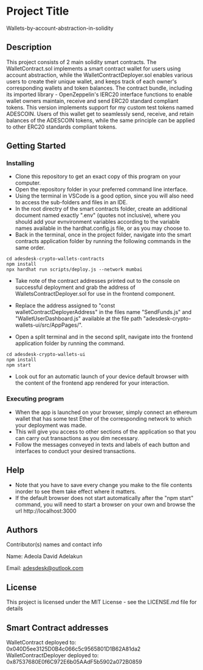 # Project Title
Wallets-by-account-abstraction-in-solidity

## Description

This project consists of 2 main solidity smart contracts. The WalletContract.sol implements a smart contract wallet for users using account abstraction, while the WalletContractDeployer.sol enables various users to create their unique wallet, and keeps track of each owner's corresponding wallets and token balances. The contract bundle, including its imported library - OpenZeppelin's IERC20 interface functions to enable wallet owners maintain, receive and send ERC20 standard compliant tokens. This version implements support for my custom test tokens named ADESCOIN. Users of this wallet get to seamlessly send, receive, and retain balances of the ADESCOIN tokens, while the same principle can be applied to other ERC20 standards compliant tokens.

## Getting Started

### Installing
* Clone this repository to get an exact copy of this program on your computer.
* Open the repository folder in your preferred command line interface. 
* Using the terminal in VSCode is a good option, since you will also need  to access the sub-folders and files in an IDE.
* In the root directry of the smart contracts folder, create an additional document named exactly ".env" (quotes not inclusive), where you should add your evnvironment variables according to the variable names available in the hardhat.config.js file, or as you may choose to.
* Back in the terminal, once in the project folder, navigate into the smart contracts application folder by running the following commands in the same order.

```
cd adesdesk-crypto-wallets-contracts
npm install
npx hardhat run scripts/deploy.js --network mumbai
```

* Take note of the contract addresses printed out to the console on successful deployment and grab the address of WalletsContractDeployer.sol for use in the frontend component. 
* Replace the address assigned to "const walletContractDeployerAddress" in the files name "SendFunds.js" and "WalletUserDashboard.js" available at the file path "adesdesk-crypto-wallets-ui/src/AppPages/".

* Open a split terminal and in the second split, navigate into the frontend application folder by running the command.

```
cd adesdesk-crypto-wallets-ui
npm install
npm start
```

* Look out for an automatic launch of your device default browser with the content of the frontend app rendered for your interaction.

### Executing program

* When the app is launched on your browser, simply connect an ethereum wallet that has some test Ether of the corresponding network to which your deployment was made.
* This will give you access to other sections of the application so that you can carry out transactions as you dim necessary.
* Follow the messages conveyed in texts and labels of each button and interfaces to conduct your desired transactions.

## Help

* Note that you have to save every change you make to the file contents inorder to see them take effect where it matters.
* If the default browser does not start automatically after the "npm start" command, you will need to start a browser on your own and browse the url http://localhost:3000

## Authors

Contributor(s) names and contact info

Name: Adeola David Adelakun

Email: adesdesk@outlook.com


## License

This project is licensed under the MIT License - see the LICENSE.md file for details

## Smart Contract addresses
WalletContract deployed to: 0x040D5ee3125D0B4c066c5c9565801D1B62A81da2
WalletContractDeployer deployed to: 0x87537680E0f6C972E6b05AAdF5b5902a072B0859
